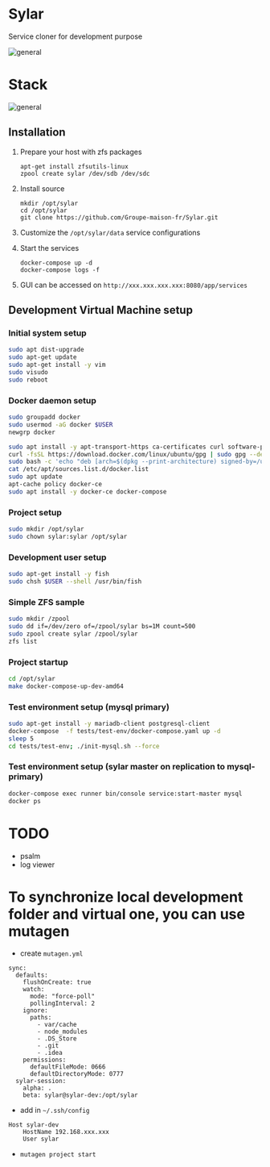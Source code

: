# Sylar

Service cloner for development purpose

![general](http://www.plantuml.com/plantuml/proxy?cache=no&src=https://raw.githubusercontent.com/Groupe-maison-fr/Sylar/master/docs/general.iuml)

# Stack
![general](http://www.plantuml.com/plantuml/proxy?cache=no&src=https://raw.githubusercontent.com/Groupe-maison-fr/Sylar/master/docs/stack.iuml)


## Installation

1. Prepare your host with zfs packages

    ```
    apt-get install zfsutils-linux
    zpool create sylar /dev/sdb /dev/sdc
    ```

2. Install source

    ```
    mkdir /opt/sylar
    cd /opt/sylar
    git clone https://github.com/Groupe-maison-fr/Sylar.git
    ```

3. Customize the `/opt/sylar/data` service configurations

4. Start the services
    ```
    docker-compose up -d
    docker-compose logs -f
    ```

5. GUI can be accessed on `http://xxx.xxx.xxx.xxx:8080/app/services`

## Development Virtual Machine setup

### Initial system setup

```bash
sudo apt dist-upgrade
sudo apt-get update
sudo apt-get install -y vim
sudo visudo
sudo reboot
```

### Docker daemon setup

```bash
sudo groupadd docker
sudo usermod -aG docker $USER
newgrp docker
```

```bash
sudo apt install -y apt-transport-https ca-certificates curl software-properties-common zfsutils-linux jq make
curl -fsSL https://download.docker.com/linux/ubuntu/gpg | sudo gpg --dearmor -o /usr/share/keyrings/docker-archive-keyring.gpg
sudo bash -c 'echo "deb [arch=$(dpkg --print-architecture) signed-by=/usr/share/keyrings/docker-archive-keyring.gpg] https://download.docker.com/linux/ubuntu $(lsb_release -cs) stable" | sudo tee /etc/apt/sources.list.d/docker.list > /dev/null '
cat /etc/apt/sources.list.d/docker.list
sudo apt update
apt-cache policy docker-ce
sudo apt install -y docker-ce docker-compose
```

### Project setup

```bash
sudo mkdir /opt/sylar
sudo chown sylar:sylar /opt/sylar
```

### Development user setup

```bash
sudo apt-get install -y fish
sudo chsh $USER --shell /usr/bin/fish
```

### Simple ZFS sample

```bash
sudo mkdir /zpool
sudo dd if=/dev/zero of=/zpool/sylar bs=1M count=500
sudo zpool create sylar /zpool/sylar
zfs list
```

### Project startup

```bash
cd /opt/sylar
make docker-compose-up-dev-amd64
```

### Test environment setup (mysql primary)

```bash
sudo apt-get install -y mariadb-client postgresql-client
docker-compose  -f tests/test-env/docker-compose.yaml up -d
sleep 5
cd tests/test-env; ./init-mysql.sh --force
```

### Test environment setup (sylar master on replication to mysql-primary)

```bash
docker-compose exec runner bin/console service:start-master mysql
docker ps
```

# TODO
- psalm
- log viewer


# To synchronize local development folder and virtual one, you can use mutagen

- create `mutagen.yml`
```
sync:
  defaults:
    flushOnCreate: true
    watch:
      mode: "force-poll"
      pollingInterval: 2
    ignore:
      paths:
        - var/cache
        - node_modules
        - .DS_Store
        - .git
        - .idea
    permissions:
      defaultFileMode: 0666
      defaultDirectoryMode: 0777
  sylar-session:
    alpha: .
    beta: sylar@sylar-dev:/opt/sylar
```

- add in `~/.ssh/config`
```
Host sylar-dev
    HostName 192.168.xxx.xxx
    User sylar
```
- `mutagen project start`
